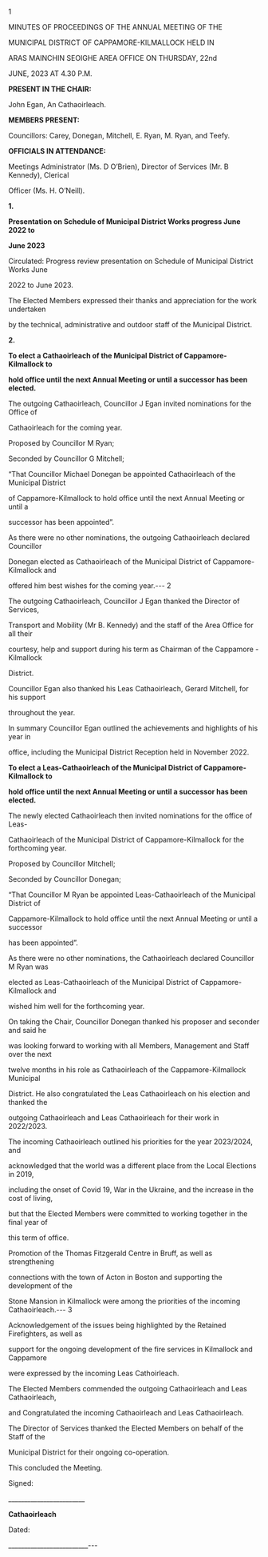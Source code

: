 1

MINUTES OF PROCEEDINGS OF THE ANNUAL MEETING OF THE

MUNICIPAL DISTRICT OF CAPPAMORE-KILMALLOCK HELD IN

ARAS MAINCHIN SEOIGHE AREA OFFICE ON THURSDAY, 22nd

JUNE, 2023 AT 4.30 P.M.

**PRESENT IN THE CHAIR:**

John Egan, An Cathaoirleach.

**MEMBERS PRESENT:**

Councillors: Carey, Donegan, Mitchell, E. Ryan, M. Ryan, and Teefy.

**OFFICIALS IN ATTENDANCE:**

Meetings Administrator (Ms. D O’Brien), Director of Services (Mr. B Kennedy), Clerical

Officer (Ms. H. O’Neill).

**1.**

**Presentation on Schedule of Municipal District Works progress June 2022 to**

**June 2023**

Circulated: Progress review presentation on Schedule of Municipal District Works June

2022 to June 2023.

The Elected Members expressed their thanks and appreciation for the work undertaken

by the technical, administrative and outdoor staff of the Municipal District.

**2.**

**To elect a Cathaoirleach of the Municipal District of Cappamore-Kilmallock to**

**hold office until the next Annual Meeting or until a successor has been elected.**

The outgoing Cathaoirleach, Councillor J Egan invited nominations for the Office of

Cathaoirleach for the coming year.

Proposed by Councillor M Ryan;

Seconded by Councillor G Mitchell;

“That Councillor Michael Donegan be appointed Cathaoirleach of the Municipal District

of Cappamore-Kilmallock to hold office until the next Annual Meeting or until a

successor has been appointed”.

As there were no other nominations, the outgoing Cathaoirleach declared Councillor

Donegan elected as Cathaoirleach of the Municipal District of Cappamore-Kilmallock and

offered him best wishes for the coming year.---
2

The outgoing Cathaoirleach, Councillor J Egan thanked the Director of Services,

Transport and Mobility (Mr B. Kennedy) and the staff of the Area Office for all their

courtesy, help and support during his term as Chairman of the Cappamore - Kilmallock

District.

Councillor Egan also thanked his Leas Cathaoirleach, Gerard Mitchell, for his support

throughout the year.

In summary Councillor Egan outlined the achievements and highlights of his year in

office, including the Municipal District Reception held in November 2022.

**To elect a Leas-Cathaoirleach of the Municipal District of Cappamore-Kilmallock to**

**hold office until the next Annual Meeting or until a successor has been elected.**

The newly elected Cathaoirleach then invited nominations for the office of Leas-

Cathaoirleach of the Municipal District of Cappamore-Kilmallock for the forthcoming year.

Proposed by Councillor Mitchell;

Seconded by Councillor Donegan;

“That Councillor M Ryan be appointed Leas-Cathaoirleach of the Municipal District of

Cappamore-Kilmallock to hold office until the next Annual Meeting or until a successor

has been appointed”.

As there were no other nominations, the Cathaoirleach declared Councillor M Ryan was

elected as Leas-Cathaoirleach of the Municipal District of Cappamore-Kilmallock and

wished him well for the forthcoming year.

On taking the Chair, Councillor Donegan thanked his proposer and seconder and said he

was looking forward to working with all Members, Management and Staff over the next

twelve months in his role as Cathaoirleach of the Cappamore-Kilmallock Municipal

District. He also congratulated the Leas Cathaoirleach on his election and thanked the

outgoing Cathaoirleach and Leas Cathaoirleach for their work in 2022/2023.

The incoming Cathaoirleach outlined his priorities for the year 2023/2024, and

acknowledged that the world was a different place from the Local Elections in 2019,

including the onset of Covid 19, War in the Ukraine, and the increase in the cost of living,

but that the Elected Members were committed to working together in the final year of

this term of office.

Promotion of the Thomas Fitzgerald Centre in Bruff, as well as strengthening

connections with the town of Acton in Boston and supporting the development of the

Stone Mansion in Kilmallock were among the priorities of the incoming Cathaoirleach.---
3

Acknowledgement of the issues being highlighted by the Retained Firefighters, as well as

support for the ongoing development of the fire services in Kilmallock and Cappamore

were expressed by the incoming Leas Cathoirleach.

The Elected Members commended the outgoing Cathaoirleach and Leas Cathaoirleach,

and Congratulated the incoming Cathaoirleach and Leas Cathaoirleach.

The Director of Services thanked the Elected Members on behalf of the Staff of the

Municipal District for their ongoing co-operation.

This concluded the Meeting.

Signed:

\_\_\_\_\_\_\_\_\_\_\_\_\_\_\_\_\_\_\_\_\_\_\_\_

**Cathaoirleach**

Dated:

\_\_\_\_\_\_\_\_\_\_\_\_\_\_\_\_\_\_\_\_\_\_\_\_\_---
